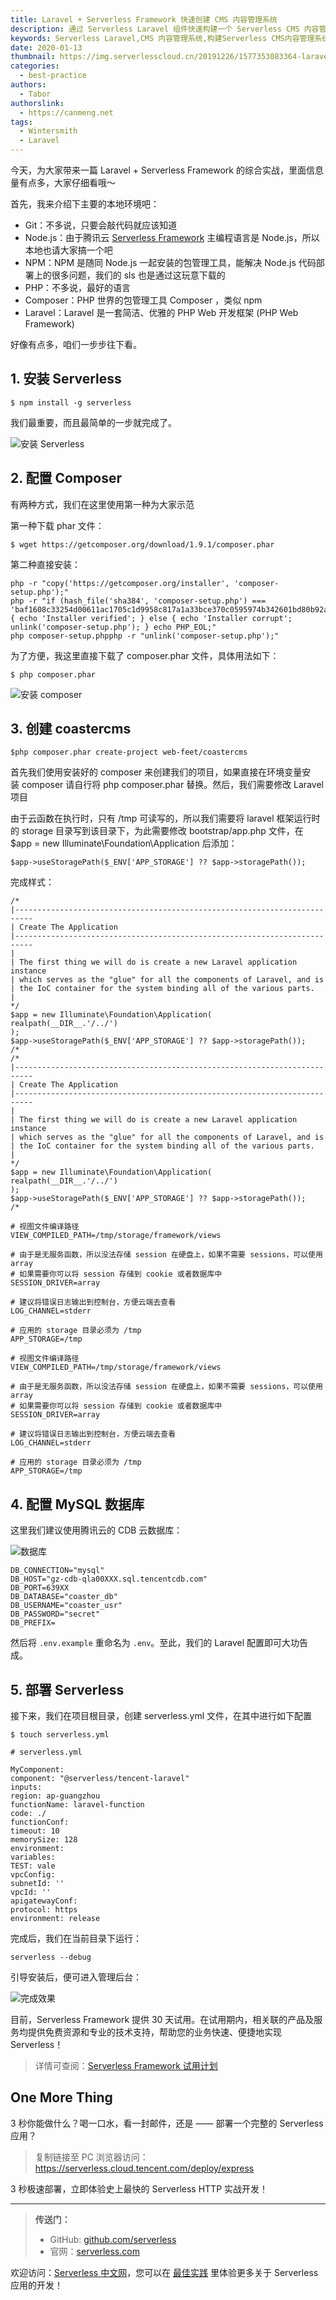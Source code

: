 ```yaml
---
title: Laravel + Serverless Framework 快速创建 CMS 内容管理系统
description: 通过 Serverless Laravel 组件快速构建一个 Serverless CMS 内容管理系统
keywords: Serverless Laravel,CMS 内容管理系统,构建Serverless CMS内容管理系统
date: 2020-01-13
thumbnail: https://img.serverlesscloud.cn/20191226/1577353083364-laravel.png
categories:
  - best-practice
authors:
  - Tabor
authorslink:
  - https://canmeng.net
tags:
  - Wintersmith
  - Laravel
---
```


今天，为大家带来一篇 Laravel + Serverless Framework 的综合实战，里面信息量有点多，大家仔细看哦～

首先，我来介绍下主要的本地环境吧：

- Git：不多说，只要会敲代码就应该知道
- Node.js：由于腾讯云 [Serverless Framework](https://cloud.tencent.com/product/sf) 主编程语言是 Node.js，所以本地也请大家搞一个吧
- NPM：NPM 是随同 Node.js 一起安装的包管理工具，能解决 Node.js 代码部署上的很多问题，我们的 sls 也是通过这玩意下载的
- PHP：不多说，最好的语言
- Composer：PHP 世界的包管理工具 Composer ，类似 npm
- Laravel：Laravel 是一套简洁、优雅的 PHP Web 开发框架 (PHP Web Framework)

好像有点多，咱们一步步往下看。

## 1. 安装 Serverless

```
$ npm install -g serverless
```

我们最重要，而且最简单的一步就完成了。

![安装 Serverless](https://img.serverlesscloud.cn/2020113/1578915292994-89i51tt2m4%5B1%5D.png)

## 2. 配置 Composer

有两种方式，我们在这里使用第一种为大家示范

第一种下载 phar 文件：

```
$ wget https://getcomposer.org/download/1.9.1/composer.phar
```

第二种直接安装：

```
php -r "copy('https://getcomposer.org/installer', 'composer-setup.php');"
php -r "if (hash_file('sha384', 'composer-setup.php') === 'baf1608c33254d00611ac1705c1d9958c817a1a33bce370c0595974b342601bd80b92a3f46067da89e3b06bff421f182') { echo 'Installer verified'; } else { echo 'Installer corrupt'; unlink('composer-setup.php'); } echo PHP_EOL;"
php composer-setup.phpphp -r "unlink('composer-setup.php');"
```

为了方便，我这里直接下载了 composer.phar 文件，具体用法如下：

```
$ php composer.phar
```

![安装 composer](https://img.serverlesscloud.cn/2020113/1578915318015-pa2uz2y1n4%5B1%5D.png)

## 3. 创建 coastercms

```
$php composer.phar create-project web-feet/coastercms
```

首先我们使用安装好的 composer 来创建我们的项目，如果直接在环境变量安装 composer 请自行将 php composer.phar 替换。然后，我们需要修改 Laravel 项目

由于云函数在执行时，只有 /tmp 可读写的，所以我们需要将 laravel 框架运行时的 storage 目录写到该目录下，为此需要修改 bootstrap/app.php 文件，在 $app = new Illuminate\Foundation\Application 后添加：

```
$app->useStoragePath($_ENV['APP_STORAGE'] ?? $app->storagePath());
```

完成样式：

```
/*
|--------------------------------------------------------------------------
| Create The Application
|--------------------------------------------------------------------------
|
| The first thing we will do is create a new Laravel application instance
| which serves as the "glue" for all the components of Laravel, and is
| the IoC container for the system binding all of the various parts.
|
*/
$app = new Illuminate\Foundation\Application(
realpath(__DIR__.'/../')
);
$app->useStoragePath($_ENV['APP_STORAGE'] ?? $app->storagePath());
/*
/*
|--------------------------------------------------------------------------
| Create The Application
|--------------------------------------------------------------------------
|
| The first thing we will do is create a new Laravel application instance
| which serves as the "glue" for all the components of Laravel, and is
| the IoC container for the system binding all of the various parts.
|
*/
$app = new Illuminate\Foundation\Application(
realpath(__DIR__.'/../')
);
$app->useStoragePath($_ENV['APP_STORAGE'] ?? $app->storagePath());
/*
```

```
# 视图文件编译路径
VIEW_COMPILED_PATH=/tmp/storage/framework/views

# 由于是无服务函数，所以没法存储 session 在硬盘上，如果不需要 sessions，可以使用 array
# 如果需要你可以将 session 存储到 cookie 或者数据库中
SESSION_DRIVER=array

# 建议将错误日志输出到控制台，方便云端去查看
LOG_CHANNEL=stderr

# 应用的 storage 目录必须为 /tmp
APP_STORAGE=/tmp

# 视图文件编译路径
VIEW_COMPILED_PATH=/tmp/storage/framework/views
 
# 由于是无服务函数，所以没法存储 session 在硬盘上，如果不需要 sessions，可以使用 array
# 如果需要你可以将 session 存储到 cookie 或者数据库中
SESSION_DRIVER=array
 
# 建议将错误日志输出到控制台，方便云端去查看
LOG_CHANNEL=stderr
 
# 应用的 storage 目录必须为 /tmp
APP_STORAGE=/tmp
```

## 4. 配置 MySQL 数据库

这里我们建议使用腾讯云的 CDB 云数据库：

![数据库](https://img.serverlesscloud.cn/2020113/1578915337328-lu3mep4x02%5B1%5D.png)

```
DB_CONNECTION="mysql"
DB_HOST="gz-cdb-qla00XXX.sql.tencentcdb.com"
DB_PORT=639XX
DB_DATABASE="coaster_db"
DB_USERNAME="coaster_usr"
DB_PASSWORD="secret"
DB_PREFIX=
```

然后将 `.env.example` 重命名为 `.env`。至此，我们的 Laravel 配置即可大功告成。

## 5. 部署 Serverless

接下来，我们在项目根目录，创建 serverless.yml 文件，在其中进行如下配置

```
$ touch serverless.yml
```

```
# serverless.yml

MyComponent:
component: "@serverless/tencent-laravel"
inputs:
region: ap-guangzhou 
functionName: laravel-function
code: ./
functionConf:
timeout: 10
memorySize: 128
environment:
variables:
TEST: vale
vpcConfig:
subnetId: ''
vpcId: ''
apigatewayConf:
protocol: https
environment: release
```

完成后，我们在当前目录下运行：

```
serverless --debug
```

引导安装后，便可进入管理后台：

![完成效果](https://img.serverlesscloud.cn/2020113/1578915365153-kru2vmr2j2%5B1%5D.png)

目前，Serverless Framework 提供 30 天试用。在试用期内，相关联的产品及服务均提供免费资源和专业的技术支持，帮助您的业务快速、便捷地实现 Serverless！

> 详情可查阅：[Serverless Framework 试用计划](https://cloud.tencent.com/document/product/1154/38792)

## One More Thing
<div id='scf-deploy-iframe-or-md'><div><p>3 秒你能做什么？喝一口水，看一封邮件，还是 —— 部署一个完整的 Serverless 应用？</p><blockquote><p>复制链接至 PC 浏览器访问：<a href="https://serverless.cloud.tencent.com/deploy/express">https://serverless.cloud.tencent.com/deploy/express</a></p></blockquote><p>3 秒极速部署，立即体验史上最快的 Serverless HTTP 实战开发！</p></div></div>

---

> **传送门：**
> - GitHub: [github.com/serverless](https://github.com/serverless/serverless/blob/master/README_CN.md) 
> - 官网：[serverless.com](https://serverless.com/)

欢迎访问：[Serverless 中文网](https://serverlesscloud.cn/)，您可以在 [最佳实践](https://serverlesscloud.cn/best-practice) 里体验更多关于 Serverless 应用的开发！
